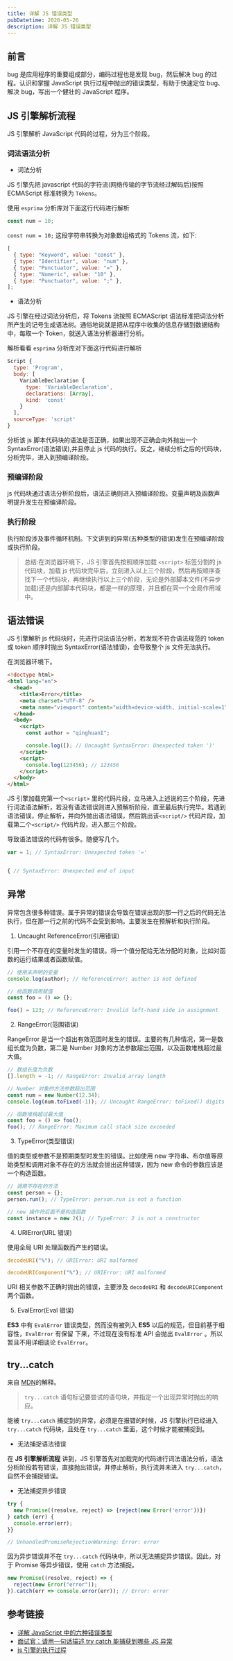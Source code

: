 ```yaml
---
title: 详解 JS 错误类型
pubDatetime: 2020-05-26
description: 详解 JS 错误类型
---
```


## 前言

bug 是应用程序的重要组成部分，编码过程也是发现 bug，然后解决 bug 的过程。认识和掌握 JavaScript 执行过程中抛出的错误类型，有助于快速定位 bug、解决 bug，写出一个健壮的 JavaScript 程序。

## JS 引擎解析流程

JS 引擎解析 JavaScript 代码的过程，分为三个阶段。

### 词法语法分析

- 词法分析

JS 引擎先把 javascript 代码的字符流(网络传输的字节流经过解码后)按照 ECMAScript 标准转换为 `Tokens`。

使用 `esprima` 分析库对下面这行代码进行解析

```js
const num = 10;
```

`const num = 10;` 这段字符串转换为对象数组格式的 Tokens 流，如下:

```js
[
  { type: "Keyword", value: "const" },
  { type: "Identifier", value: "num" },
  { type: "Punctuator", value: "=" },
  { type: "Numeric", value: "10" },
  { type: "Punctuator", value: ";" },
];
```

- 语法分析

JS 引擎在经过词法分析后，将 Tokens 流按照 ECMAScript 语法标准把词法分析所产生的记号生成语法树。通俗地说就是把从程序中收集的信息存储到数据结构中，每取一个 Token，就送入语法分析器进行分析。

解析看看 `esprima` 分析库对下面这行代码进行解析

```js
Script {
  type: 'Program',
  body: [
    VariableDeclaration {
      type: 'VariableDeclaration',
      declarations: [Array],
      kind: 'const'
    }
  ],
  sourceType: 'script'
}
```

分析该 js 脚本代码块的语法是否正确，如果出现不正确会向外抛出一个 SyntaxError(语法错误),并且停止 js 代码的执行。反之，继续分析之后的代码块，分析完毕，进入到预编译阶段。

### 预编译阶段

js 代码块通过语法分析阶段后，语法正确则进入预编译阶段。变量声明及函数声明提升发生在预编译阶段。

### 执行阶段

执行阶段涉及事件循环机制。下文讲到的异常(五种类型的错误)发生在预编译阶段或执行阶段。

> 总结:在浏览器环境下，JS 引擎首先按照顺序加载 `<script>` 标签分割的 js 代码块，加载 js 代码块完毕后，立刻进入以上三个阶段，然后再按顺序查找下一个代码块，再继续执行以上三个阶段，无论是外部脚本文件(不异步加载)还是内部脚本代码块，都是一样的原理，并且都在同一个全局作用域中。

## 语法错误

JS 引擎解析 js 代码块时，先进行词法语法分析，若发现不符合语法规范的 token 或 token 顺序时抛出 SyntaxError(语法错误)，会导致整个 js 文件无法执行。

在浏览器环境下。

```html
<!doctype html>
<html lang="en">
  <head>
    <title>Error</title>
    <meta charset="UTF-8" />
    <meta name="viewport" content="width=device-width, initial-scale=1" />
  </head>
  <body>
    <script>
      const author = "qinghuanI";

      console.log([); // Uncaught SyntaxError: Unexpected token ')'
    </script>
    <script>
      console.log(123456); // 123456
    </script>
  </body>
</html>
```

JS 引擎加载完第一个`<script>` 里的代码片段，立马进入上述说的三个阶段，先进行词法语法解析，若没有语法错误则进入预解析阶段，直至最后执行完毕。若遇到语法错误，停止解析，并向外抛出语法错误，然后跳出该`<script/>` 代码片段，加载第二个`<script/>` 代码片段，进入那三个阶段。

导致语法错误的代码有很多。随便写几个。

```js
var = 1; // SyntaxError: Unexpected token '='


{ // SyntaxError: Unexpected end of input
```

## 异常

异常包含很多种错误。属于异常的错误会导致在错误出现的那一行之后的代码无法执行，但在那一行之前的代码不会受到影响。主要发生在预解析和执行阶段。

1. Uncaught ReferenceError(引用错误)

引用一个不存在的变量时发生的错误。将一个值分配给无法分配的对象，比如对函数的运行结果或者函数赋值。

```js
// 使用未声明的变量
console.log(author); // ReferenceError: author is not defined

// 给函数调用赋值
const foo = () => {};

foo() = 123; // ReferenceError: Invalid left-hand side in assignment
```

2. RangeError(范围错误)

RangeError 是当一个超出有效范围时发生的错误。主要的有几种情况，第一是数组长度为负数，第二是 Number 对象的方法参数超出范围，以及函数堆栈超过最大值。

```js
// 数组长度为负数
[].length = -1; // RangeError: Invalid array length

// Number 对象的方法参数超出范围
const num = new Number(12.34);
console.log(num.toFixed(-1)); // Uncaught RangeError: toFixed() digits argument must be between 0 and 20 at Number.toFixed

// 函数堆栈超过最大值
const foo = () => foo();
foo(); // RangeError: Maximum call stack size exceeded
```

3. TypeError(类型错误)

值的类型或参数不是预期类型时发生的错误。比如使用 new 字符串、布尔值等原始类型和调用对象不存在的方法就会抛出这种错误，因为 new 命令的参数应该是一个构造函数。

```js
// 调用不存在的方法
const person = {};
person.run(); // TypeError: person.run is not a function

// new 操作符后面不是构造函数
const instance = new 2(); // TypeError: 2 is not a constructor
```

4. URIError(URL 错误)

使用全局 URI 处理函数而产生的错误。

```js
decodeURI("%"); // URIError: URI malformed

decodeURIComponent("%"); // URIError: URI malformed
```

URI 相关参数不正确时抛出的错误，主要涉及 `decodeURI` 和 `decodeURIComponent` 两个函数。

5. EvalError(Eval 错误)

<strong>ES3</strong> 中有 `EvalError` 错误类型，然而没有被列入 <strong>ES5</strong> 以后的规范，但目前基于相容性，`EvalError` 有保留
下来，不过现在没有标准 API 会抛出 `EvalError` 。所以暂且不用详细谈论 `EvalError`。

## try...catch

来自 [MDN](https://developer.mozilla.org/zh-CN/docs/Web/JavaScript/Reference/Statements/try...catch)的解释。

> `try...catch` 语句标记要尝试的语句块，并指定一个出现异常时抛出的响应。

能被 `try...catch` 捕捉到的异常，必须是在报错的时候，JS 引擎执行已经进入 `try...catch` 代码块，且处在 `try...catch` 里面，这个时候才能被捕捉到。

- 无法捕捉语法错误

在 **JS 引擎解析流程** 讲到，JS 引擎首先对加载完的代码进行词法语法分析，语法分析阶段若有错误，直接抛出错误，并停止解析，执行流并未进入 `try...catch`，自然不会捕捉错误。

- 无法捕捉异步错误

```js
try {
  new Promise((resolve, reject) => {reject(new Error('error'))})
} catch (err) {
  console.error(err);
}}

// UnhandledPromiseRejectionWarning: Error: error
```

因为异步错误并不在 `try...catch` 代码块中，所以无法捕捉异步错误。因此，对于 Promise 等异步错误，使用 `catch` 方法捕捉。

```js
new Promise((resolve, reject) => {
  reject(new Error("error"));
}).catch(err => console.error(err)); // Error: error
```

## 参考链接

- [详解 JavaScript 中的六种错误类型](https://www.jb51.net/article/124210.htm)
- [面试官：请用一句话描述 try catch 能捕获到哪些 JS 异常](https://juejin.im/post/6844904143891464200)
- [js 引擎的执行过程](https://heyingye.github.io/2018/03/26/js引擎的执行过程（二）/)
